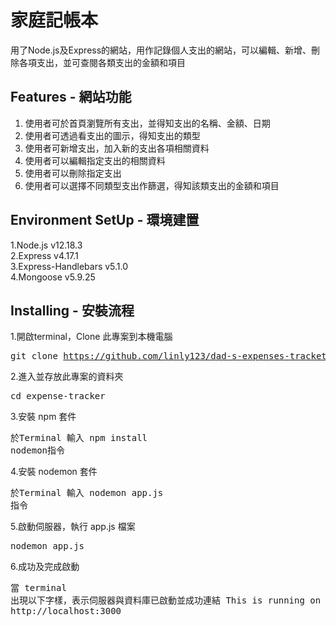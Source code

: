 家庭記帳本
====
用了Node.js及Express的網站，用作記錄個人支出的網站，可以編輯、新增、刪除各項支出，並可查閱各類支出的金額和項目

Features - 網站功能
----
1. 使用者可於首頁瀏覽所有支出，並得知支出的名稱、金額、日期
2. 使用者可透過看支出的圖示，得知支出的類型
3. 使用者可新增支出，加入新的支出各項相關資料
4. 使用者可以編輯指定支出的相關資料
5. 使用者可以刪除指定支出
6. 使用者可以選擇不同類型支出作篩選，得知該類支出的金額和項目

Environment SetUp - 環境建置
----
1.Node.js v12.18.3<br>2.Express v4.17.1<br>3.Express-Handlebars v5.1.0<br>4.Mongoose v5.9.25

Installing - 安裝流程
----
1.開啟terminal，Clone 此專案到本機電腦<br><pre>git clone https://github.com/linly123/dad-s-expenses-tracket.git</pre>
  
2.進入並存放此專案的資料夾<br><pre>cd expense-tracker</pre>
  
3.安裝 npm 套件<br><pre>於Terminal 輸入 npm install nodemon指令</pre>

4.安裝 nodemon 套件<br><pre>於Terminal 輸入 nodemon app.js 指令</pre>

5.啟動伺服器，執行 app.js 檔案<br><pre>nodemon app.js</pre>

6.成功及完成啟動<br><pre>當 terminal 出現以下字樣，表示伺服器與資料庫已啟動並成功連結
This is running on http://localhost:3000</pre>
